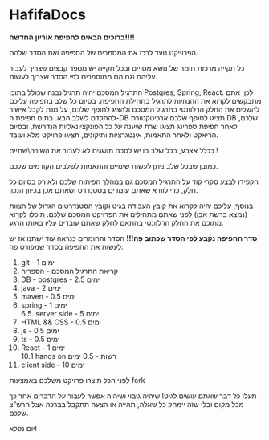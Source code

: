 # HafifaDocs

**ברוכים הבאים לחפיפת אוריון החדשה!!!!**

הפרוייקט נועד לרכז את המסמכים של החפיפה ואת הסדר שלהם.

כל תקייה מרכזת חומר של נושא מסויים ובכל תקייה יש מספר קבצים שצריך לעבור עליהם וגם הם ממוספרים לפי הסדר שצריך לעשות.

התרגיל המסכם יהיה תרגיל נבנה שכולל בתוכו Postgres, Spring, React.
לכן, אתם מתבקשים לקרוא את ההנחיות לתרגיל בתחילת החפיפה.
בסיום כל שלב בחפיפה עליכם להשלים את החלק הרלוונטי בתרגיל המסכם ולהציג לחופף שלכם, על מנת לקבל אישור להתקדם לשלב הבא.
בתום חפיפת ה-DB תציגו לחופף שלכם ארכיטקטורת DB שלכם, לאחר חפיפת ספרינג תציגו שרת שיענה על כל הפונקציונאליות הנדרשת, ובסיום הריאקט ולאחר התאמות, אינטגרציות ותיקונים,  תציגו פרויקט מלא ועובד.

 ככלל אצבע, בכל שלב בו יש לסכם מושגים לא לעבור את השורה\שתיים !

כמובן שבכל שלב ניתן לעשות שינויים והתאמות לשלבים הקודמים שלכם.

הקפידו לבצע סקרי קוד על התרגיל המסכם גם במהלך הפיתוח שלכם ולא רק בסיום כל חלק, כדי לוודא שאתם עומדים בסטנדרט ושאתם אכן בכיוון הנכון.

בנוסף, עליכם יהיה לקרוא את קובץ העבודה בגיט וקובץ הסטנדרטים הגדול של הצוות (נמצא ברשת אבן) לפני שאתם מתחילים את הפרויקט המסכם שלכם. תוכלו לקרוא מתוכם את החלק הרלוונטי בהתאם לחלק שאתם עובדים עליו באותו הרגע.

**סדר החפיפה נקבע לפי הסדר שכתוב פה!!!**
הסדר והחומרים כנראה עוד ישתנו אז יש לעשות את החפיפה בסדר שמפורט פה:

1. git - 1 ימים
2. קריאת התרגיל המסכם - הספריה
3. DB - postgres - 2.5 ימים
4. java - 2 ימים
5. maven - 0.5 ימים
6. spring - 1 ימים  
6.5. server side - 5 ימים
7. HTML && CSS - 0.5 ימים
8. js - 0.5 ימים
9. ts - 0.5 ימים
10. React - 1 ימים  
10.1 hands on רשות - 0.5 ימים
11. client side - 10 ימים

לפני הכל תיצרו פרויקט משלכם באמצעות fork

תעלו כל דבר שאתם עושים לגיט! שיהיה גיבוי ושיהיה אפשר לעבור על הדברים אחר כך מכל מקום ובלי שזה יימחק
כל שאלה, תהייה או הצעה תתקבל בברכה אצל הרש"צ שלכם.

יום נפלא!
